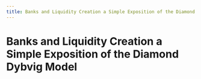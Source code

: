 ```yaml
---
title: Banks and Liquidity Creation a Simple Exposition of the Diamond Dybvig Model
---
```


# Banks and Liquidity Creation a Simple Exposition of the Diamond Dybvig Model
